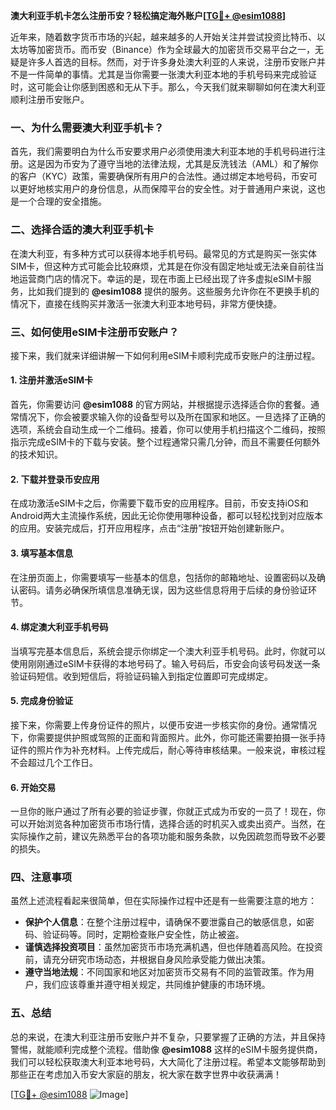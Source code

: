 **澳大利亚手机卡怎么注册币安？轻松搞定海外账户[[TG💪+ @esim1088](https://t.me/s/esim1088)]**

近年来，随着数字货币市场的兴起，越来越多的人开始关注并尝试投资比特币、以太坊等加密货币。而币安（Binance）作为全球最大的加密货币交易平台之一，无疑是许多人首选的目标。然而，对于许多身处澳大利亚的人来说，注册币安账户并不是一件简单的事情。尤其是当你需要一张澳大利亚本地的手机号码来完成验证时，这可能会让你感到困惑和无从下手。那么，今天我们就来聊聊如何在澳大利亚顺利注册币安账户。

### 一、为什么需要澳大利亚手机卡？

首先，我们需要明白为什么币安要求用户必须使用澳大利亚本地的手机号码进行注册。这是因为币安为了遵守当地的法律法规，尤其是反洗钱法（AML）和了解你的客户（KYC）政策，需要确保所有用户的合法性。通过绑定本地号码，币安可以更好地核实用户的身份信息，从而保障平台的安全性。对于普通用户来说，这也是一个合理的安全措施。

### 二、选择合适的澳大利亚手机卡

在澳大利亚，有多种方式可以获得本地手机号码。最常见的方式是购买一张实体SIM卡，但这种方式可能会比较麻烦，尤其是在你没有固定地址或无法亲自前往当地运营商门店的情况下。幸运的是，现在市面上已经出现了许多虚拟eSIM卡服务，比如我们提到的 **@esim1088** 提供的服务。这些服务允许你在不更换手机的情况下，直接在线购买并激活一张澳大利亚本地号码，非常方便快捷。

### 三、如何使用eSIM卡注册币安账户？

接下来，我们就来详细讲解一下如何利用eSIM卡顺利完成币安账户的注册过程。

#### 1. 注册并激活eSIM卡

首先，你需要访问 **@esim1088** 的官方网站，并根据提示选择适合你的套餐。通常情况下，你会被要求输入你的设备型号以及所在国家和地区。一旦选择了正确的选项，系统会自动生成一个二维码。接着，你可以使用手机扫描这个二维码，按照指示完成eSIM卡的下载与安装。整个过程通常只需几分钟，而且不需要任何额外的技术知识。

#### 2. 下载并登录币安应用

在成功激活eSIM卡之后，你需要下载币安的应用程序。目前，币安支持iOS和Android两大主流操作系统，因此无论你使用哪种设备，都可以轻松找到对应版本的应用。安装完成后，打开应用程序，点击“注册”按钮开始创建新账户。

#### 3. 填写基本信息

在注册页面上，你需要填写一些基本的信息，包括你的邮箱地址、设置密码以及确认密码。请务必确保所填信息准确无误，因为这些信息将用于后续的身份验证环节。

#### 4. 绑定澳大利亚手机号码

当填写完基本信息后，系统会提示你绑定一个澳大利亚手机号码。此时，你就可以使用刚刚通过eSIM卡获得的本地号码了。输入号码后，币安会向该号码发送一条验证码短信。收到短信后，将验证码输入到指定位置即可完成绑定。

#### 5. 完成身份验证

接下来，你需要上传身份证件的照片，以便币安进一步核实你的身份。通常情况下，你需要提供护照或驾照的正面和背面照片。此外，你可能还需要拍摄一张手持证件的照片作为补充材料。上传完成后，耐心等待审核结果。一般来说，审核过程不会超过几个工作日。

#### 6. 开始交易

一旦你的账户通过了所有必要的验证步骤，你就正式成为币安的一员了！现在，你可以开始浏览各种加密货币市场行情，选择合适的时机买入或卖出资产。当然，在实际操作之前，建议先熟悉平台的各项功能和服务条款，以免因疏忽而导致不必要的损失。

### 四、注意事项

虽然上述流程看起来很简单，但在实际操作过程中还是有一些需要注意的地方：

- **保护个人信息**：在整个注册过程中，请确保不要泄露自己的敏感信息，如密码、验证码等。同时，定期检查账户安全性，防止被盗。
- **谨慎选择投资项目**：虽然加密货币市场充满机遇，但也伴随着高风险。在投资前，请充分研究市场动态，并根据自身风险承受能力做出决策。
- **遵守当地法规**：不同国家和地区对加密货币交易有不同的监管政策。作为用户，我们应该尊重并遵守相关规定，共同维护健康的市场环境。

### 五、总结

总的来说，在澳大利亚注册币安账户并不复杂，只要掌握了正确的方法，并且保持警惕，就能顺利完成整个流程。借助像 **@esim1088** 这样的eSIM卡服务提供商，我们可以轻松获取澳大利亚本地号码，大大简化了注册过程。希望本文能够帮助到那些正在考虑加入币安大家庭的朋友，祝大家在数字世界中收获满满！

[[TG💪+ @esim1088](https://t.me/s/esim1088) ![Image](https://i.postimg.cc/4NQfJmqS/Snipaste-2025-05-13-00-14-12.png)]